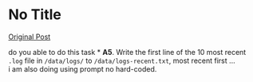 # No Title

[Original Post](https://discourse.onlinedegree.iitm.ac.in/t/164277/526)

<p>do you able to do this task * <strong>A5</strong>. Write the first line of the 10 most recent <code>.log</code> file in <code>/data/logs/</code> to <code>/data/logs-recent.txt</code>, most recent first …<br>
i am also doing using prompt no hard-coded.</p>